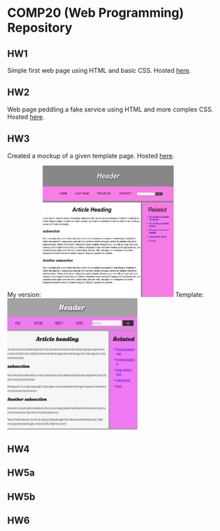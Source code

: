 # COMP20 (Web Programming) Repository

## HW1
Simple first web page using HTML and basic CSS. Hosted [here](http://sevans09.github.io/web-programming/HW1).

## HW2
Web page peddling a fake service using HTML and more complex CSS. 
Hosted [here](http://sevans09.github.io/web-programming/HW2).

## HW3
Created a mockup of a given template page. 
Hosted [here](http://sevans09.github.io/web-programming/HW3a).

My version:
<img src="IMG_3493.jpeg" width="300" height="300">
Template: 
<img src="IMG_3494.jpeg" width="300" height="300">

## HW4


## HW5a

## HW5b

## HW6
